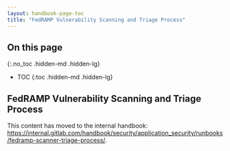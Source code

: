 ```yaml
---
layout: handbook-page-toc
title: "FedRAMP Vulnerability Scanning and Triage Process"
---
```


## On this page
{:.no_toc .hidden-md .hidden-lg}

- TOC
{:toc .hidden-md .hidden-lg}

## FedRAMP Vulnerability Scanning and Triage Process

This content has moved to the internal handbook: <https://internal.gitlab.com/handbook/security/application_security/runbooks/fedramp-scanner-triage-process/>.